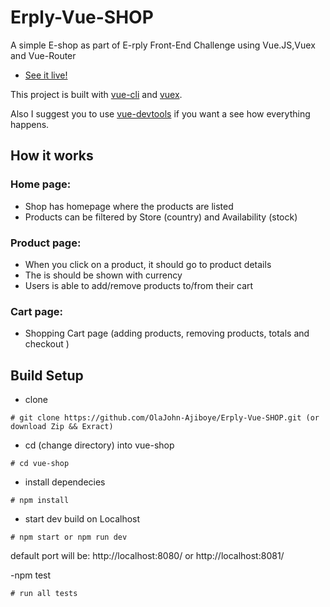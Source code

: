 ﻿# Erply-Vue-SHOP

A simple E-shop as part of E-rply Front-End Challenge using Vue.JS,Vuex and Vue-Router

- [See it live!](https://erply-frontend-shop.firebaseapp.com/#/)

This project is built with [vue-cli](https://github.com/vuejs/vue-cli) and [vuex](https://github.com/vuejs/vuex).

Also I suggest you to use [vue-devtools](https://github.com/vuejs/vue-devtools) if you want a see how everything happens.

## How it works
###  Home page:
- Shop has homepage where the products are listed
- Products can be filtered by Store (country) and Availability (stock)
###  Product page:
- When you click on a product, it should go to product details
- The is should be shown with currency
- Users is  able to add/remove products to/from their cart
###  Cart page:
- Shopping Cart page (adding products, removing products, totals and checkout )
## Build Setup


- clone 
```
# git clone https://github.com/OlaJohn-Ajiboye/Erply-Vue-SHOP.git (or download Zip && Exract)
```
- cd (change directory) into vue-shop
```
# cd vue-shop
```
- install dependecies
```
# npm install
```
- start dev build on Localhost
```
# npm start or npm run dev
```
default port will be: http://localhost:8080/ or http://localhost:8081/

-npm test
```
# run all tests
```


